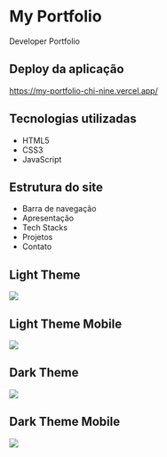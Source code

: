 # My Portfolio
Developer Portfolio

## Deploy da aplicação
https://my-portfolio-chi-nine.vercel.app/

## Tecnologias utilizadas
+ HTML5
+ CSS3
+ JavaScript

## Estrutura do site
+ Barra de navegação
+ Apresentação
+ Tech Stacks
+ Projetos
+ Contato
## Light Theme

<img src=".github/portfolio-light-theme.png">

## Light Theme Mobile

<img src=".github/portfolio-light-theme-mobile.png">

## Dark Theme

<img src=".github/portfolio-dark-theme.png">

## Dark Theme Mobile

<img src=".github/portfolio-dark-theme-mobile.png">
